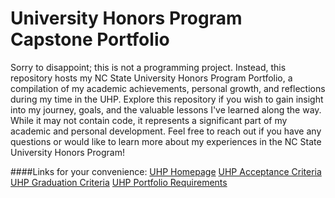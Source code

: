 # University Honors Program Capstone Portfolio

Sorry to disappoint; this is not a programming project. Instead, this repository hosts my NC State University Honors Program Portfolio, a compilation of my academic achievements, personal growth, and reflections during my time in the UHP. Explore this repository if you wish to gain insight into my journey, goals, and the valuable lessons I've learned along the way. While it may not contain code, it represents a significant part of my academic and personal development. Feel free to reach out if you have any questions or would like to learn more about my experiences in the NC State University Honors Program!

####Links for your convenience:
[UHP Homepage](https://honors.dasa.ncsu.edu/)
[UHP Acceptance Criteria](https://honors.dasa.ncsu.edu/prospective/high-school-seniors/)
[UHP Graduation Criteria](https://honors.dasa.ncsu.edu/current-students/requirements/)
[UHP Portfolio Requirements](https://honors.dasa.ncsu.edu/current-students/portfolio/)
